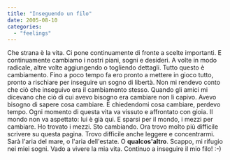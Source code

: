 ```yaml
---
title: "Inseguendo un filo"
date: 2005-08-10
categories: 
  - "feelings"
---
```


Che strana è la vita. Ci pone continuamente di fronte a scelte importanti. E continuamente cambiamo i nostri piani, sogni e desideri. A volte in modo radicale, altre volte aggiungendo o togliendo dettagli. Tutto questo è cambiamento. Fino a poco tempo fa ero pronto a mettere in gioco tutto, pronto a rischiare per inseguire un sogno di libertà. Non mi rendevo conto che ciò che inseguivo era il cambiamento stesso. Quando gli amici mi dicevano che ciò di cui avevo bisogno era cambiare non li capivo. Avevo bisogno di sapere cosa cambiare. E chiedendomi cosa cambiare, perdevo tempo. Ogni momento di questa vita va vissuto e affrontato con gioia. Il mondo non va aspettato: lui è già qui. E sparsi per il mondo, i mezzi per cambiare. Ho trovato i mezzi. Sto cambiando. Ora trovo molto più difficile scrivere su questa pagina. Trovo difficile anche leggere e concentrarmi. Sarà l'aria del mare, o l'aria dell'estate. O **qualcos'altro**. Scappo, mi rifugio nei miei sogni. Vado a vivere la mia vita. Continuo a inseguire il mio filo! :-)
